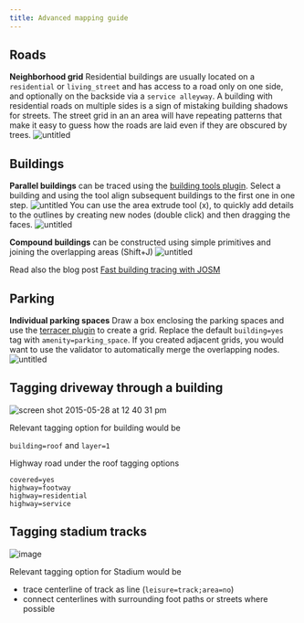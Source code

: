 ```yaml
---
title: Advanced mapping guide
---
```


## Roads
**Neighborhood grid**
Residential buildings are usually located on a `residential` or `living_street` and has access to a road only on one side, and optionally on the backside via a `service alleyway`. A building with residential roads on multiple sides is a sign of mistaking building shadows for streets. The street grid in an an area will have repeating patterns that make it easy to guess how the roads are laid even if they are obscured by trees.
![untitled](https://cloud.githubusercontent.com/assets/126868/9808707/434854d4-587f-11e5-9132-c9e0824bd9e5.gif)

## Buildings
**Parallel buildings** can be traced using the [building tools plugin](). Select a building and using the tool align subsequent buildings to the first one in one step.
![untitled](https://cloud.githubusercontent.com/assets/126868/9729213/73f5971e-562b-11e5-8c86-a1fa91eb969e.gif)
You can use the area extrude tool (x), to quickly add details to the outlines by creating new nodes (double click) and then dragging the faces.
![untitled](https://cloud.githubusercontent.com/assets/126868/9730603/419f04bc-5635-11e5-8ab8-bda7b1223892.gif)

**Compound buildings** can be constructed using simple primitives and joining the overlapping areas (Shift+J)
![untitled](https://cloud.githubusercontent.com/assets/126868/9731646/c5816cd8-563b-11e5-84c4-497d9ac7536f.gif)

Read also the blog post [Fast building tracing with JOSM](https://www.mapbox.com/blog/fast-building-tracing/)

## Parking
**Individual parking spaces**
Draw a box enclosing the parking spaces and use the [terracer plugin](http://wiki.openstreetmap.org/wiki/JOSM/Plugins/Terracer) to create a grid. Replace the default `building=yes` tag with `amenity=parking_space`. If you created adjacent grids, you would want to use the validator to automatically merge the overlapping nodes.
![untitled](https://cloud.githubusercontent.com/assets/126868/9601159/7ae06fd6-50bd-11e5-85ac-4fc3d00d7fbb.gif)

## Tagging driveway through a building

![screen shot 2015-05-28 at 12 40 31 pm](https://cloud.githubusercontent.com/assets/10308123/7854419/f19e7898-0536-11e5-8e57-ffa455325588.png)

Relevant tagging option for building would be 

 `building=roof` and `layer=1`  

Highway road under the roof tagging options

```
covered=yes
highway=footway
highway=residential
highway=service
```

## Tagging stadium tracks

![image](https://cloud.githubusercontent.com/assets/369696/7835918/184508f2-0485-11e5-8378-b7b405c7c843.png)

Relevant tagging option for Stadium would be 

- trace centerline of track  as line (`leisure=track;area=no`)
- connect centerlines with surrounding foot paths or streets where possible